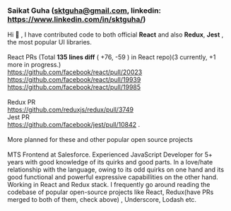 ### Saikat Guha (sktguha@gmail.com, linkedin: https://www.linkedin.com/in/sktguha/)

Hi 👋 , I have contributed code to both official **React** and also **Redux**, **Jest** , the most popular UI libraries. <br/>
<br/>React PRs (Total **135 lines diff** ( +76, -59 ) in React repo)(3 currently, +1 more in progress.) 
<br/>https://github.com/facebook/react/pull/20023
<br/>https://github.com/facebook/react/pull/19939 
<br/>https://github.com/facebook/react/pull/19985 
<br/>
<br/>Redux PR
<br/>https://github.com/reduxjs/redux/pull/3749 
<br/>Jest PR
<br/>https://github.com/facebook/jest/pull/10842 . 
<br/>
<br/>More planned for these and other popular open source projects
<br/>
<br/>MTS Frontend at Salesforce. Experienced JavaScript Developer for 5+ years with good knowledge of its quirks and good parts. In a love/hate relationship with the language, owing to its odd quirks on one hand and its good functional and powerful expressive capabillities on the other hand. Working in React and Redux stack. I frequently go around reading the codebase of popular open-source projects like React, Redux(have PRs merged to both of them, check above) , Underscore, Lodash etc. 
